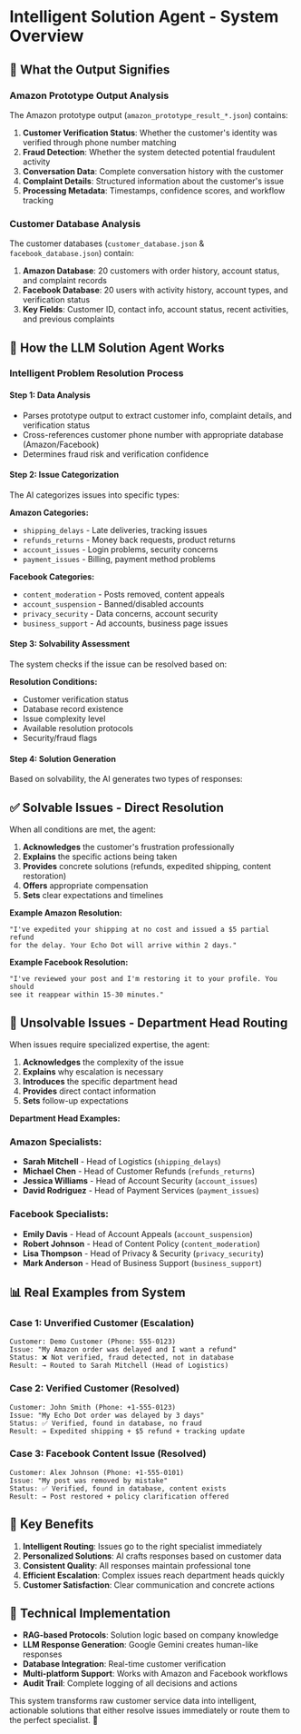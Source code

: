 # Intelligent Solution Agent - System Overview

## 🎯 **What the Output Signifies**

### **Amazon Prototype Output Analysis**
The Amazon prototype output (`amazon_prototype_result_*.json`) contains:

1. **Customer Verification Status**: Whether the customer's identity was verified through phone number matching
2. **Fraud Detection**: Whether the system detected potential fraudulent activity
3. **Conversation Data**: Complete conversation history with the customer
4. **Complaint Details**: Structured information about the customer's issue
5. **Processing Metadata**: Timestamps, confidence scores, and workflow tracking

### **Customer Database Analysis**
The customer databases (`customer_database.json` & `facebook_database.json`) contain:

1. **Amazon Database**: 20 customers with order history, account status, and complaint records
2. **Facebook Database**: 20 users with activity history, account types, and verification status
3. **Key Fields**: Customer ID, contact info, account status, recent activities, and previous complaints

## 🤖 **How the LLM Solution Agent Works**

### **Intelligent Problem Resolution Process**

#### **Step 1: Data Analysis**
- Parses prototype output to extract customer info, complaint details, and verification status
- Cross-references customer phone number with appropriate database (Amazon/Facebook)
- Determines fraud risk and verification confidence

#### **Step 2: Issue Categorization** 
The AI categorizes issues into specific types:

**Amazon Categories:**
- `shipping_delays` - Late deliveries, tracking issues
- `refunds_returns` - Money back requests, product returns  
- `account_issues` - Login problems, security concerns
- `payment_issues` - Billing, payment method problems

**Facebook Categories:**
- `content_moderation` - Posts removed, content appeals
- `account_suspension` - Banned/disabled accounts
- `privacy_security` - Data concerns, account security
- `business_support` - Ad accounts, business page issues

#### **Step 3: Solvability Assessment**
The system checks if the issue can be resolved based on:

**Resolution Conditions:**
- Customer verification status
- Database record existence  
- Issue complexity level
- Available resolution protocols
- Security/fraud flags

#### **Step 4: Solution Generation**
Based on solvability, the AI generates two types of responses:

## ✅ **Solvable Issues - Direct Resolution**

When all conditions are met, the agent:
1. **Acknowledges** the customer's frustration professionally
2. **Explains** the specific actions being taken
3. **Provides** concrete solutions (refunds, expedited shipping, content restoration)
4. **Offers** appropriate compensation
5. **Sets** clear expectations and timelines

**Example Amazon Resolution:**
```
"I've expedited your shipping at no cost and issued a $5 partial refund 
for the delay. Your Echo Dot will arrive within 2 days."
```

**Example Facebook Resolution:**
```
"I've reviewed your post and I'm restoring it to your profile. You should 
see it reappear within 15-30 minutes."
```

## 🔄 **Unsolvable Issues - Department Head Routing**

When issues require specialized expertise, the agent:
1. **Acknowledges** the complexity of the issue
2. **Explains** why escalation is necessary
3. **Introduces** the specific department head
4. **Provides** direct contact information
5. **Sets** follow-up expectations

**Department Head Examples:**

### Amazon Specialists:
- **Sarah Mitchell** - Head of Logistics (`shipping_delays`)
- **Michael Chen** - Head of Customer Refunds (`refunds_returns`) 
- **Jessica Williams** - Head of Account Security (`account_issues`)
- **David Rodriguez** - Head of Payment Services (`payment_issues`)

### Facebook Specialists:
- **Emily Davis** - Head of Account Appeals (`account_suspension`)
- **Robert Johnson** - Head of Content Policy (`content_moderation`)
- **Lisa Thompson** - Head of Privacy & Security (`privacy_security`) 
- **Mark Anderson** - Head of Business Support (`business_support`)

## 📊 **Real Examples from System**

### **Case 1: Unverified Customer (Escalation)**
```
Customer: Demo Customer (Phone: 555-0123)
Issue: "My Amazon order was delayed and I want a refund"
Status: ❌ Not verified, fraud detected, not in database
Result: → Routed to Sarah Mitchell (Head of Logistics)
```

### **Case 2: Verified Customer (Resolved)**  
```
Customer: John Smith (Phone: +1-555-0123)
Issue: "My Echo Dot order was delayed by 3 days"
Status: ✅ Verified, found in database, no fraud
Result: → Expedited shipping + $5 refund + tracking update
```

### **Case 3: Facebook Content Issue (Resolved)**
```
Customer: Alex Johnson (Phone: +1-555-0101) 
Issue: "My post was removed by mistake"
Status: ✅ Verified, found in database, content exists
Result: → Post restored + policy clarification offered
```

## 🎯 **Key Benefits**

1. **Intelligent Routing**: Issues go to the right specialist immediately
2. **Personalized Solutions**: AI crafts responses based on customer data
3. **Consistent Quality**: All responses maintain professional tone
4. **Efficient Escalation**: Complex issues reach department heads quickly
5. **Customer Satisfaction**: Clear communication and concrete actions

## 🔧 **Technical Implementation**

- **RAG-based Protocols**: Solution logic based on company knowledge
- **LLM Response Generation**: Google Gemini creates human-like responses  
- **Database Integration**: Real-time customer verification
- **Multi-platform Support**: Works with Amazon and Facebook workflows
- **Audit Trail**: Complete logging of all decisions and actions

This system transforms raw customer service data into intelligent, actionable solutions that either resolve issues immediately or route them to the perfect specialist. 🎉
